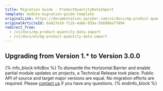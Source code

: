 ```yaml
---
title: Migration Guide - ProductQuantityDataImport
template: module-migration-guide-template
originalLink: https://documentation.spryker.com/v1/docs/mg-product-quantity-data-import
originalArticleId: 8a027e10-711b-4abb-935a-5b6986a77894
redirect_from:
  - /v1/docs/mg-product-quantity-data-import
  - /v1/docs/en/mg-product-quantity-data-import
---
```


## Upgrading from Version 1.* to Version 3.0.0

{% info_block infoBox %}
To dismantle the Horizontal Barrier and enable partial module updates on projects, a Technical Release took place. Public API of source and target major versions are equal. No migration efforts are required. Please [contact us](https://spryker.com/en/support/) if you have any questions.
{% endinfo_block %}
